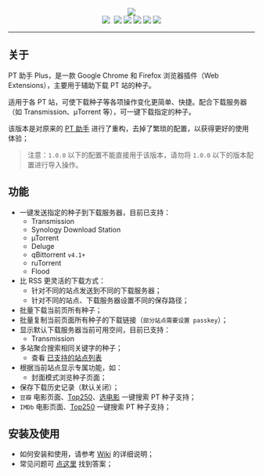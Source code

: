 <p align="center">
<img src="https://github.com/ronggang/PT-Plugin-Plus/raw/master/public/assets/icon-128.png"><br/>
<a href="https://github.com/ronggang/PT-Plugin-Plus/releases/latest" title="GitHub Releases"><img src="https://img.shields.io/github/release/ronggang/PT-Plugin-Plus.svg?label=Latest%20Release"></a>
<a href="https://github.com/ronggang/PT-Plugin-Plus/releases" title="GitHub All Releases"><img alt="" src="https://img.shields.io/github/downloads/ronggang/PT-Plugin-Plus/total.svg?label=Downloads"></a>
<img src="https://img.shields.io/badge/Used-TypeScript%20Vue-blue.svg">
<a href="https://chrome.google.com/webstore/detail/abkdiiddckphbigmakaojlnmakpllenb" title="已在 Chrome Web Store 市场上发布的版本"><img src="https://img.shields.io/chrome-web-store/v/abkdiiddckphbigmakaojlnmakpllenb.svg?label=Chrome"></a>
<a href="https://addons.mozilla.org/zh-CN/firefox/addon/pt-plugin-plus/" title="已在 Mozilla Add-on 上发布的版本"><img src="https://img.shields.io/amo/v/pt-plugin-plus.svg?label=Firefox"></a>
<a href="https://github.com/ronggang/PT-Plugin-Plus/LICENSE" title="GitHub license"><img src="https://img.shields.io/github/license/ronggang/PT-Plugin-Plus.svg?label=License"></a>
<a href="https://t.me/joinchat/NZ9NCxPKXyby8f35rn_QTw"><img src="https://img.shields.io/badge/Telegram-Chat-blue.svg?logo=telegram"></a>
</p>

---

## 关于

PT 助手 Plus，是一款 Google Chrome 和 Firefox 浏览器插件（Web Extensions），主要用于辅助下载 PT 站的种子。

适用于各 PT 站，可使下载种子等各项操作变化更简单、快捷。配合下载服务器（如 Transmission、µTorrent 等），可一键下载指定的种子。

该版本是对原来的 [PT 助手](https://github.com/ronggang/PT-Plugin) 进行了重构，去掉了繁琐的配置，以获得更好的使用体验；

> 注意：`1.0.0` 以下的配置不能直接用于该版本，请勿将 `1.0.0` 以下的版本配置进行导入操作。

## 功能

- 一键发送指定的种子到下载服务器，目前已支持：
  - Transmission
  - Synology Download Station
  - µTorrent
  - Deluge
  - qBittorrent `v4.1+`
  - ruTorrent
  - Flood
- 比 RSS 更灵活的下载方式：
  - 针对不同的站点发送到不同的下载服务器；
  - 针对不同的站点、下载服务器设置不同的保存路径；
- 批量下载当前页所有种子；
- 批量复制当前页面所有种子的下载链接（`部分站点需要设置 passkey`）；
- 显示默认下载服务器当前可用空间，目前已支持：
  - Transmission
- 多站聚合搜索相同关键字的种子；
  - 查看 [已支持的站点列表](https://github.com/ronggang/PT-Plugin-Plus/wiki/supported-sites)
- 根据当前站点显示专属功能，如：
  - 封面模式浏览种子页面；
- 保存下载历史记录（默认关闭）；
- `豆瓣` 电影页面、[Top250](https://movie.douban.com/top250)、[选电影](https://movie.douban.com/explore) 一键搜索 PT 种子支持；
- `IMDb` 电影页面、[Top250](https://www.imdb.com/chart/top?ref_=nv_mv_250) 一键搜索 PT 种子支持；

## 安装及使用

- 如何安装和使用，请参考 [Wiki](https://github.com/ronggang/PT-Plugin-Plus/wiki) 的详细说明；
- 常见问题可 [点这里](https://github.com/ronggang/PT-Plugin-Plus/wiki/frequently-asked-questions) 找到答案；